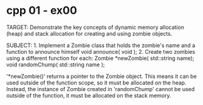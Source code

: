 # cpp 01 - ex00
TARGET: Demonstrate the key concepts of dynamic memory allocation (heap) and
stack allocation for creating and using zombie objects.

SUBJECT:
 	1. Implement a Zombie class that holds the zombie's name and a function
		to announce himself
			void announce( void ); 
	2. Create two zombies using a different function for each:
			Zombie *newZombie( std::string name);
			void randomChump( std::string name );

'*newZombie()' returns a pointer to the Zombie object. This means it can be
used outside of the function scope, so it must be allocated on the heap. 
Instead, the instance of Zombie created in 'randomChump' cannot be used 
outside of the function, it must be allocated on the stack memory.